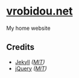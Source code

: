 # [vrobidou.net]

My home website

## Credits

* [Jekyll][jekyll] _([MIT][mit])_
* [jQuery][jquery] _([MIT][mit])_

[vrobidou.net]: https://www.vrobidou.net
[jekyll]: http://jekyllrb.com
[jquery]: http://jquery.com
[mit]: http://opensource.org/licenses/MIT
